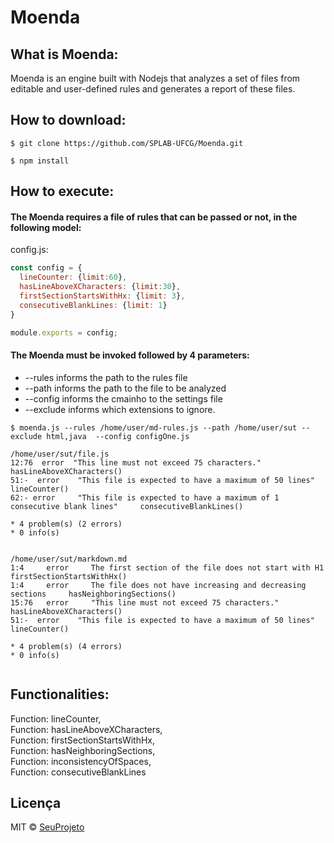 # Moenda

## What is Moenda:

Moenda is an engine built with Nodejs that analyzes a set of files from editable and user-defined rules and generates a report of these files.

## How to download:

```
$ git clone https://github.com/SPLAB-UFCG/Moenda.git

$ npm install
```

## How to execute:

#### The Moenda requires a file of rules that can be passed or not, in the following model:

config.js: 

```js
const config = {
  lineCounter: {limit:60},
  hasLineAboveXCharacters: {limit:30},
  firstSectionStartsWithHx: {limit: 3},
  consecutiveBlankLines: {limit: 1}
}

module.exports = config;
```

#### The Moenda must be invoked followed by 4 parameters:
  * --rules informs the path to the rules file
  * --path informs the path to the file to be analyzed
  * --config informs the cmainho to the settings file
  * --exclude informs which extensions to ignore.

```shell
$ moenda.js --rules /home/user/md-rules.js --path /home/user/sut --exclude html,java  --config configOne.js

/home/user/sut/file.js
12:76  error  "This line must not exceed 75 characters."     hasLineAboveXCharacters()
51:-  error    "This file is expected to have a maximum of 50 lines"   lineCounter()
62:- error     "This file is expected to have a maximum of 1 consecutive blank lines"     consecutiveBlankLines()

* 4 problem(s) (2 errors)
* 0 info(s)


/home/user/sut/markdown.md
1:4     error     The first section of the file does not start with H1     firstSectionStartsWithHx()
1:4     error     The file does not have increasing and decreasing sections     hasNeighboringSections()
15:76   error     "This line must not exceed 75 characters."     hasLineAboveXCharacters()
51:-  error    "This file is expected to have a maximum of 50 lines"   lineCounter()

* 4 problem(s) (4 errors)
* 0 info(s)
  

```

## Functionalities:

  Function: lineCounter,  
  Function: hasLineAboveXCharacters,  
  Function: firstSectionStartsWithHx,  
  Function: hasNeighboringSections,  
  Function: inconsistencyOfSpaces,  
  Function: consecutiveBlankLines  




## Licença

MIT © [SeuProjeto]()
